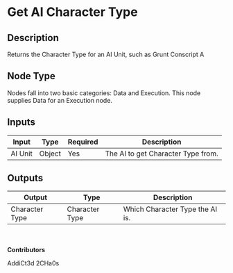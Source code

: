 # Get AI Character Type

## Description
Returns the Character Type for an AI Unit, such as Grunt Conscript A

## Node Type
Nodes fall into two basic categories: Data and Execution. This node supplies Data for an Execution node.

## Inputs
| Input            | Type             | Required | Description												    |
|------------------|------------------|----------|--------------------------------------------------------------|
| AI Unit | Object  | Yes | The AI to get Character Type from. |

## Outputs
| Output           | Type             | Description												     |
|------------------|------------------|--------------------------------------------------------------|
| Character Type | Character Type | Which Character Type the AI is. |

\
\
**Contributors**

AddiCt3d 2CHa0s